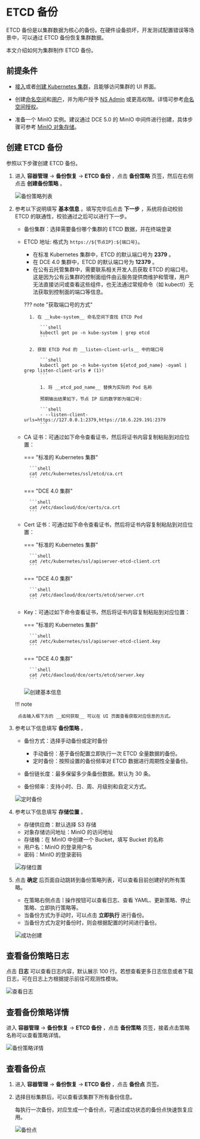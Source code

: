 # ETCD 备份

ETCD 备份是以集群数据为核心的备份。在硬件设备损坏，开发测试配置错误等场景中，可以通过 ETCD 备份恢复集群数据。

本文介绍如何为集群制作 ETCD 备份。

## 前提条件

- [接入](../clusters/integrate-cluster.md)或者[创建 Kubernetes 集群](../clusters/create-cluster.md)，且能够访问集群的 UI 界面。

- 创建[命名空间](../namespaces/createns.md)和[用户](../../../ghippo/user-guide/access-control/user.md)，并为用户授予 [NS Admin](../permissions/permission-brief.md#ns-admin) 或更高权限。详情可参考[命名空间授权](../permissions/cluster-ns-auth.md)。

- 准备一个 MinIO 实例。建议通过 DCE 5.0 的 MinIO 中间件进行创建，具体步骤可参考 [MinIO 对象存储](../../../middleware/minio/user-guide/create.md)。

## 创建 ETCD 备份

参照以下步骤创建 ETCD 备份。

1. 进入 __容器管理__ -> __备份恢复__ -> __ETCD 备份__ ，点击 __备份策略__ 页签，然后在右侧点击 __创建备份策略__ 。

    ![备份策略列表](https://docs.daocloud.io/daocloud-docs-images/docs/kpanda/images/etcd01.png)

2. 参考以下说明填写 __基本信息__ 。填写完毕后点击 __下一步__ ，系统将自动校验 ETCD 的联通性，校验通过之后可以进行下一步。

    - 备份集群：选择需要备份哪个集群的 ETCD 数据，并在终端登录
    - ETCD 地址: 格式为 `https://${节点IP}:${端口号}`。
 
        - 在标准 Kubernetes 集群中，ETCD 的默认端口号为 __2379__ 。
        - 在 DCE 4.0 集群中，ETCD 的默认端口号为 __12379__ 。
        - 在公有云托管集群中，需要联系相关开发人员获取 ETCD 的端口号。这是因为公有云集群的控制面组件由云服务提供商维护和管理，用户无法直接访问或查看这些组件，也无法通过常规命令（如 kubectl）无法获取到控制面的端口等信息。

        ??? note "获取端口号的方式"

            1. 在 __kube-system__ 命名空间下查找 ETCD Pod

                ```shell
                kubectl get po -n kube-system | grep etcd
                ```

            2. 获取 ETCD Pod 的 __listen-client-urls__ 中的端口号

                ```shell
                kubectl get po -n kube-system ${etcd_pod_name} -oyaml | grep listen-client-urls # (1)!
                ```

                1. 将 __etcd_pod_name__ 替换为实际的 Pod 名称
            
                预期输出结果如下，节点 IP 后的数字即为端口号:

                ```shell
                - --listen-client-urls=https://127.0.0.1:2379,https://10.6.229.191:2379
                ```

    - CA 证书：可通过如下命令查看证书，然后将证书内容复制粘贴到对应位置：

        === "标准的 Kubernetes 集群"
        
            ```shell
            cat /etc/kubernetes/ssl/etcd/ca.crt
            ```

        === "DCE 4.0 集群"
        
            ```shell
            cat /etc/daocloud/dce/certs/ca.crt
            ```

    - Cert 证书：可通过如下命令查看证书，然后将证书内容复制粘贴到对应位置：

        === "标准的 Kubernetes 集群"
        
            ```shell
            cat /etc/kubernetes/ssl/apiserver-etcd-client.crt
            ```

        === "DCE 4.0 集群"
        
            ```shell
            cat /etc/daocloud/dce/certs/etcd/server.crt
            ```

    - Key：可通过如下命令查看证书，然后将证书内容复制粘贴到对应位置：

        === "标准的 Kubernetes 集群"
        
            ```shell
            cat /etc/kubernetes/ssl/apiserver-etcd-client.key
            ```

        === "DCE 4.0 集群"
        
            ```shell
            cat /etc/daocloud/dce/certs/etcd/server.key
            ```

        ![创建基本信息](https://docs.daocloud.io/daocloud-docs-images/docs/zh/docs/kpanda/images/etcd-get01.png)

    !!! note

        点击输入框下方的 __如何获取__ 可以在 UI 页面查看获取对应信息的方式。

3. 参考以下信息填写 __备份策略__ 。

    - 备份方式：选择手动备份或定时备份
    
        - 手动备份：基于备份配置立即执行一次 ETCD 全量数据的备份。
        - 定时备份：按照设置的备份频率对 ETCD 数据进行周期性全量备份。
    
    - 备份链长度：最多保留多少条备份数据。默认为 30 条。
    - 备份频率：支持小时、日、周、月级别和自定义方式。

    ![定时备份](https://docs.daocloud.io/daocloud-docs-images/docs/kpanda/images/etcd04.png)

4. 参考以下信息填写 __存储位置__ 。
   
    - 存储供应商：默认选择 S3 存储
    - 对象存储访问地址：MinIO 的访问地址
    - 存储桶：在 MinIO 中创建一个 Bucket，填写 Bucket 的名称
    - 用户名：MinIO 的登录用户名
    - 密码：MinIO 的登录密码

    ![存储位置](https://docs.daocloud.io/daocloud-docs-images/docs/kpanda/images/etcd05.png)

5. 点击 __确定__ 后页面自动跳转到备份策略列表，可以查看目前创建好的所有策略。

    - 在策略右侧点击 __ⵗ__ 操作按钮可以查看日志、查看 YAML、更新策略、停止策略、立即执行策略等。
    - 当备份方式为手动时，可以点击 __立即执行__ 进行备份。
    - 当备份方式为定时备份时，则会根据配置的时间进行备份。

    ![成功创建](https://docs.daocloud.io/daocloud-docs-images/docs/kpanda/images/etcd07.png)

## 查看备份策略日志

点击 __日志__ 可以查看日志内容，默认展示 100 行。若想查看更多日志信息或者下载日志，可在日志上方根据提示前往可观测性模块。

![查看日志](https://docs.daocloud.io/daocloud-docs-images/docs/kpanda/images/etcd06.png)

## 查看备份策略详情

进入 __容器管理__ -> __备份恢复__ -> __ETCD 备份__ ，点击 __备份策略__ 页签，接着点击策略名称可以查看策略详情。

![备份策略详情](https://docs.daocloud.io/daocloud-docs-images/docs/kpanda/images/etcd09.png)

## 查看备份点

1. 进入 __容器管理__ -> __备份恢复__ -> __ETCD 备份__ ，点击 __备份点__ 页签。
2. 选择目标集群后，可以查看该集群下所有备份信息。

    每执行一次备份，对应生成一个备份点，可通过成功状态的备份点快速恢复应用。

    ![备份点](https://docs.daocloud.io/daocloud-docs-images/docs/kpanda/images/etcd08.png)

